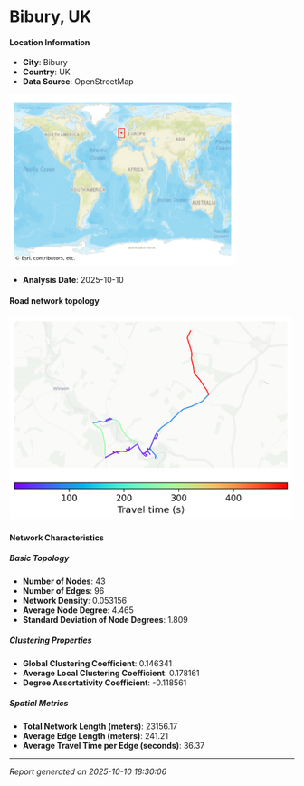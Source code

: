 # Bibury, UK

#### Location Information

- **City**: Bibury
- **Country**: UK
- **Data Source**: OpenStreetMap
<img src="Bibury_location.png" alt="Bibury Location Map" width="400" />

- **Analysis Date**: 2025-10-10

#### Road network topology

<img src="Bibury_network_map.png" alt="Bibury Road Network Map" width="500"/>

#### Network Characteristics

##### Basic Topology

- **Number of Nodes**: 43
- **Number of Edges**: 96
- **Network Density**: 0.053156
- **Average Node Degree**: 4.465
- **Standard Deviation of Node Degrees**: 1.809

##### Clustering Properties

- **Global Clustering Coefficient**: 0.146341
- **Average Local Clustering Coefficient**: 0.178161
- **Degree Assortativity Coefficient**: -0.118561

##### Spatial Metrics

- **Total Network Length (meters)**: 23156.17
- **Average Edge Length (meters)**: 241.21
- **Average Travel Time per Edge (seconds)**: 36.37

---
*Report generated on 2025-10-10 18:30:06*
